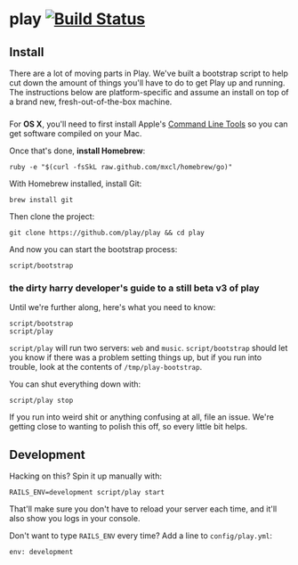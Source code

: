 # play [![Build Status](https://travis-ci.org/play/play.png?branch=v3)](https://travis-ci.org/play/play)

## Install

There are a lot of moving parts in Play. We've built a bootstrap script to help
cut down the amount of things you'll have to do to get Play up and running. The
instructions below are platform-specific and assume an install on top of a brand
new, fresh-out-of-the-box machine.

###

For **OS X**, you'll need to first install Apple's [Command Line Tools](https://developer.apple.com/downloads/index.action?=command%20line%20tools)
so you can get software compiled on your Mac.

Once that's done, **install Homebrew**:

    ruby -e "$(curl -fsSkL raw.github.com/mxcl/homebrew/go)"

With Homebrew installed, install Git:

    brew install git

Then clone the project:

    git clone https://github.com/play/play && cd play

And now you can start the bootstrap process:

    script/bootstrap


### the dirty harry developer's guide to a still beta v3 of play

Until we're further along, here's what you need to know:

    script/bootstrap
    script/play

`script/play` will run two servers: `web` and `music`. `script/bootstrap` should
let you know if there was a problem setting things up, but if you run into
trouble, look at the contents of `/tmp/play-bootstrap`.

You can shut everything down with:

    script/play stop

If you run into weird shit or anything confusing at all, file an issue. We're
getting close to wanting to polish this off, so every little bit helps.

## Development

Hacking on this? Spin it up manually with:

    RAILS_ENV=development script/play start

That'll make sure you don't have to reload your server each time, and it'll
also show you logs in your console.

Don't want to type `RAILS_ENV` every time? Add a line to `config/play.yml`:

    env: development
